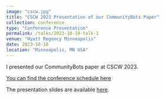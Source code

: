 ```yaml
---
image: "cscw.jpg"
title: "CSCW 2023 Presentation of our CommunityBots Paper"
collection: conference
type: "Conference Presentation"
permalink: /talks/2023-10-19-talk-1
venue: "Hyatt Regency Minneapolis"
date: 2023-10-18
location: "Minneapolis, MN USA"
---
```



I presented our CommunityBots paper at CSCW 2023.

[You can find the conference schedule here](https://programs.sigchi.org/cscw/2023/program/session/124608)

The presentation slides are available [here](http://bit.ly/CBots_Slide).
